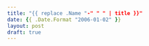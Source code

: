 ```yaml
---
title: "{{ replace .Name "-" " " | title }}"
date: {{ .Date.Format "2006-01-02" }}
layout: post
draft: true
---
```

